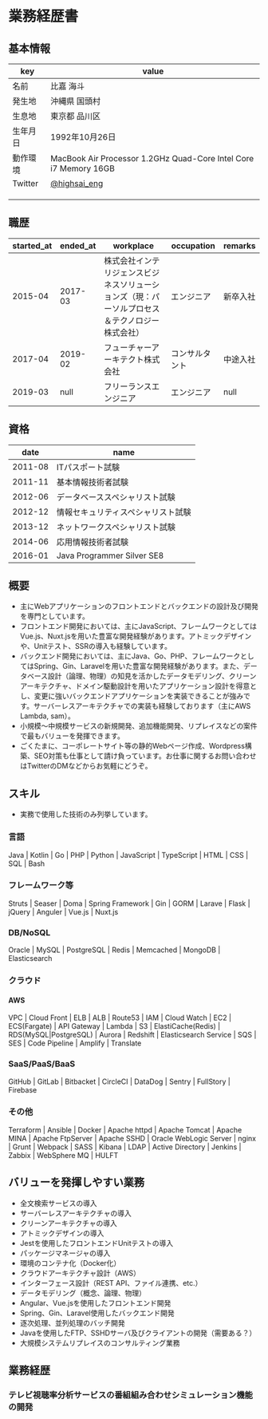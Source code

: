 # 業務経歴書

## 基本情報

| key | value |
|-|-|
| 名前 | 比嘉 海斗 |
| 発生地 | 沖縄県 国頭村 |
| 生息地 | 東京都 品川区 |
| 生年月日 | 1992年10月26日 |
| 動作環境 | MacBook Air Processor 1.2GHz Quad-Core Intel Core i7 Memory 16GB |
| Twitter | [@highsai_eng](https://twitter.com/highsai_eng) |
|  |  |
|  |  |
|  |  |

## 職歴
| started_at | ended_at | workplace | occupation | remarks |
|-|-|-|-|-|
| 2015-04 | 2017-03 | 株式会社インテリジェンスビジネスソリューションズ（現：パーソルプロセス＆テクノロジー株式会社） | エンジニア | 新卒入社 |
| 2017-04 | 2019-02 | フューチャーアーキテクト株式会社 | コンサルタント | 中途入社 |
| 2019-03 | null | フリーランスエンジニア | エンジニア | null |

## 資格
| date | name |
|-|-|
| 2011-08 | ITパスポート試験 |
| 2011-11 | 基本情報技術者試験 |
| 2012-06 | データベーススペシャリスト試験 |
| 2012-12 | 情報セキュリティスペシャリスト試験 |
| 2013-12 | ネットワークスペシャリスト試験 |
| 2014-06 | 応用情報技術者試験 |
| 2016-01 | Java Programmer Silver SE8 |

## 概要

- 主にWebアプリケーションのフロントエンドとバックエンドの設計及び開発を専門としています。
- フロントエンド開発においては、主にJavaScript、フレームワークとしてはVue.js、Nuxt.jsを用いた豊富な開発経験があります。アトミックデザインや、Unitテスト、SSRの導入も経験しています。
- バックエンド開発においては、主にJava、Go、PHP、フレームワークとしてはSpring、Gin、Laravelを用いた豊富な開発経験があります。また、データベース設計（論理、物理）の知見を活かしたデータモデリング、クリーンアーキテクチャ、ドメイン駆動設計を用いたアプリケーション設計を得意とし、変更に強いバックエンドアプリケーションを実装できることが強みです。サーバーレスアーキテクチャでの実装も経験しております（主にAWS Lambda, sam）。
- 小規模〜中規模サービスの新規開発、追加機能開発、リプレイスなどの案件で最もバリューを発揮できます。
- ごくたまに、コーポレートサイト等の静的Webページ作成、Wordpress構築、SEO対策も仕事として請け負っています。お仕事に関するお問い合わせはTwitterのDMなどからお気軽にどうぞ。

## スキル

- 実務で使用した技術のみ列挙しています。

### 言語

Java | Kotlin | Go | PHP | Python | JavaScript | TypeScript | HTML | CSS | SQL | Bash

### フレームワーク等

Struts | Seaser | Doma | Spring Framework | Gin | GORM | Larave | Flask | jQuery | Anguler | Vue.js | Nuxt.js

### DB/NoSQL

Oracle | MySQL | PostgreSQL | Redis | Memcached | MongoDB | Elasticsearch

### クラウド

#### AWS

VPC | Cloud Front | ELB | ALB | Route53 | IAM | Cloud Watch | EC2 | ECS(Fargate) | API Gateway | Lambda | S3 | ElastiCache(Redis) | RDS(MySQL|PostgreSQL) | Aurora | Redshift | Elasticsearch Service | SQS | SES | Code Pipeline | Amplify | Translate

### SaaS/PaaS/BaaS

GitHub | GitLab | Bitbacket | CircleCI | DataDog | Sentry | FullStory | Firebase

### その他

Terraform | Ansible | Docker | Apache httpd | Apache Tomcat | Apache MINA | Apache FtpServer | Apache SSHD | Oracle WebLogic Server | nginx | Grunt | Webpack | SASS | Kibana | LDAP | Active Directory | Jenkins | Zabbix | WebSphere MQ | HULFT

## バリューを発揮しやすい業務

- 全文検索サービスの導入
- サーバーレスアーキテクチャの導入
- クリーンアーキテクチャの導入
- アトミックデザインの導入
- Jestを使用したフロントエンドUnitテストの導入
- パッケージマネージャの導入
- 環境のコンテナ化（Docker化）
- クラウドアーキテクチャ設計（AWS）
- インターフェース設計（REST API、ファイル連携、etc.）
- データモデリング（概念、論理、物理）
- Angular、Vue.jsを使用したフロントエンド開発
- Spring、Gin、Laravel使用したバックエンド開発
- 逐次処理、並列処理のバッチ開発
- Javaを使用したFTP、SSHDサーバ及びクライアントの開発（需要ある？）
- 大規模システムリプレイスのコンサルティング業務

## 業務経歴

### テレビ視聴率分析サービスの番組組み合わせシミュレーション機能の開発

